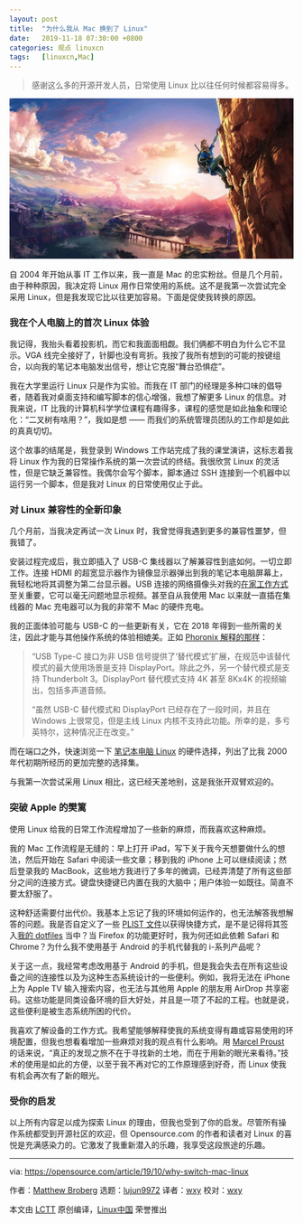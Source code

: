 ```yaml
---
layout: post
title:	"为什么我从 Mac 换到了 Linux"
date:	2019-11-18 07:30:00 +0800 
categories:	观点 linuxcn 
tags:	[linuxcn,Mac]
---
```




> 
> 感谢这么多的开源开发人员，日常使用 Linux 比以往任何时候都容易得多。
> 
> 
> 


![](/Asserts/Images/album/201911/17/203212qes7o7zpeefbpffe.jpg)


自 2004 年开始从事 IT 工作以来，我一直是 Mac 的忠实粉丝。但是几个月前，由于种种原因，我决定将 Linux 用作日常使用的系统。这不是我第一次尝试完全采用 Linux，但是我发现它比以往更加容易。下面是促使我转换的原因。


### 我在个人电脑上的首次 Linux 体验


我记得，我抬头看着投影机，而它和我面面相觑。我们俩都不明白为什么它不显示。VGA 线完全接好了，针脚也没有弯折。我按了我所有想到的可能的按键组合，以向我的笔记本电脑发出信号，想让它克服“舞台恐惧症”。


我在大学里运行 Linux 只是作为实验。而我在 IT 部门的经理是多种口味的倡导者，随着我对桌面支持和编写脚本的信心增强，我想了解更多 Linux 的信息。对我来说，IT 比我的计算机科学学位课程有趣得多，课程的感觉是如此抽象和理论化：“二叉树有啥用？”，我如是想 —— 而我们的系统管理员团队的工作却是如此的真真切切。


这个故事的结尾是，我登录到 Windows 工作站完成了我的课堂演讲，这标志着我将 Linux 作为我的日常操作系统的第一次尝试的终结。我很欣赏 Linux 的灵活性，但是它缺乏兼容性。我偶尔会写个脚本，脚本通过 SSH 连接到一个机器中以运行另一个脚本，但是我对 Linux 的日常使用仅止于此。


### 对 Linux 兼容性的全新印象


几个月前，当我决定再试一次 Linux 时，我曾觉得我遇到更多的兼容性噩梦，但我错了。


安装过程完成后，我立即插入了 USB-C 集线器以了解兼容性到底如何。一切立即工作。连接 HDMI 的超宽显示器作为镜像显示器弹出到我的笔记本电脑屏幕上，我轻松地将其调整为第二台显示器。USB 连接的网络摄像头对我的[在家工作方式](https://opensource.com/article/19/8/rules-remote-work-sanity)至关重要，它可以毫无问题地显示视频。甚至自从我使用 Mac 以来就一直插在集线器的 Mac 充电器可以为我的非常不 Mac 的硬件充电。


我的正面体验可能与 USB-C 的一些更新有关，它在 2018 年得到一些所需的关注，因此才能与其他操作系统的体验相媲美。正如 [Phoronix 解释的那样](https://www.phoronix.com/scan.php?page=news_item&px=Linux-USB-Type-C-Port-DP-Driver)：



> 
> “USB Type-C 接口为非 USB 信号提供了‘替代模式’扩展，在规范中该替代模式的最大使用场景是支持 DisplayPort。除此之外，另一个替代模式是支持 Thunderbolt 3。DisplayPort 替代模式支持 4K 甚至 8Kx4K 的视频输出，包括多声道音频。
> 
> 
> “虽然 USB-C 替代模式和 DisplayPort 已经存在了一段时间，并且在 Windows 上很常见，但是主线 Linux 内核不支持此功能。所幸的是，多亏英特尔，这种情况正在改变。”
> 
> 
> 


而在端口之外，快速浏览一下 [笔记本电脑 Linux](https://www.linux-laptop.net/) 的硬件选择，列出了比我 2000 年代初期所经历的更加完整的选择集。


与我第一次尝试采用 Linux 相比，这已经天差地别，这是我张开双臂欢迎的。


### 突破 Apple 的樊篱


使用 Linux 给我的日常工作流程增加了一些新的麻烦，而我喜欢这种麻烦。


我的 Mac 工作流程是无缝的：早上打开 iPad，写下关于我今天想要做什么的想法，然后开始在 Safari 中阅读一些文章；移到我的 iPhone 上可以继续阅读；然后登录我的 MacBook，这些地方我进行了多年的微调，已经弄清楚了所有这些部分之间的连接方式。键盘快捷键已内置在我的大脑中；用户体验一如既往。简直不要太舒服了。


这种舒适需要付出代价。我基本上忘记了我的环境如何运作的，也无法解答我想解答的问题。我是否自定义了一些 [PLIST 文件](https://fileinfo.com/extension/plist)以获得快捷方式，是不是记得将其签入[我的 dotfiles](https://opensource.com/article/19/3/move-your-dotfiles-version-control) 当中？当 Firefox 的功能更好时，我为何还如此依赖 Safari 和 Chrome？为什么我不使用基于 Android 的手机代替我的 i-系列产品呢？


关于这一点，我经常考虑改用基于 Android 的手机，但是我会失去在所有这些设备之间的连接性以及为这种生态系统设计的一些便利。例如，我将无法在 iPhone 上为 Apple TV 输入搜索内容，也无法与其他用 Apple 的朋友用 AirDrop 共享密码。这些功能是同类设备环境的巨大好处，并且是一项了不起的工程。也就是说，这些便利是被生态系统所困的代价。


我喜欢了解设备的工作方式。我希望能够解释使我的系统变得有趣或容易使用的环境配置，但我也想看看增加一些麻烦对我的观点有什么影响。用 [Marcel Proust](https://www.age-of-the-sage.org/quotations/proust_having_seeing_with_new_eyes.html) 的话来说，“真正的发现之旅不在于寻找新的土地，而在于用新的眼光来看待。”技术的使用是如此的方便，以至于我不再对它的工作原理感到好奇，而 Linux 使我有机会再次有了新的眼光。


### 受你的启发


以上所有内容足以成为探索 Linux 的理由，但我也受到了你的启发。尽管所有操作系统都受到开源社区的欢迎，但 Opensource.com 的作者和读者对 Linux 的喜悦是充满感染力的。它激发了我重新潜入的乐趣，我享受这段旅途的乐趣。




---


via: <https://opensource.com/article/19/10/why-switch-mac-linux>


作者：[Matthew Broberg](https://opensource.com/users/mbbroberg) 选题：[lujun9972](https://github.com/lujun9972) 译者：[wxy](https://github.com/wxy) 校对：[wxy](https://github.com/wxy)


本文由 [LCTT](https://github.com/LCTT/TranslateProject) 原创编译，[Linux中国](https://linux.cn/) 荣誉推出
